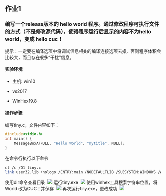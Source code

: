 

## 作业1

### 编写一个release版本的 hello world 程序。通过修改程序可执行文件的方式（不是修改源代码），使得程序运行后显示的内容不为hello world，变成 hello cuc！

提示：一定要在编译选项中将调试信息相关的编译连接选项去掉，否则程序体积会比较大，而且存在很多“干扰”信息。

#### 实验环境

- 主机: win10

- vs2017

- WinHex19.8

#### 操作步骤

编写tiny.c，文件内容如下：

```c++
#include<stdio.h>
int main() {
	MessageBoxA(NULL, "Hello World", "mytitle", NULL);
}
```

在命令行执行以下命令

```bash
cl /c /O1 tiny.c
link user32.lib /nologo /ENTRY:main /NODEFAULTLIB /SUBSYSTEM:WINDOWS /ALIGN:16 tiny.obj
```

使用dir命令查看目录
​	![](D:/workspace/software-system-securirty/img/20190304-1.png)
运行tiny.exe
​	![](D:/workspace/software-system-securirty/img/20190304-2.png)
使用winhex工具搜索字符串位置，将 World 改为CUC！并保存
​	![](D:/workspace/software-system-securirty/img/20190304-3.png)
再次运行tiny.exe，更改成功
​	![](D:/workspace/software-system-securirty/img/20190304-4.png)